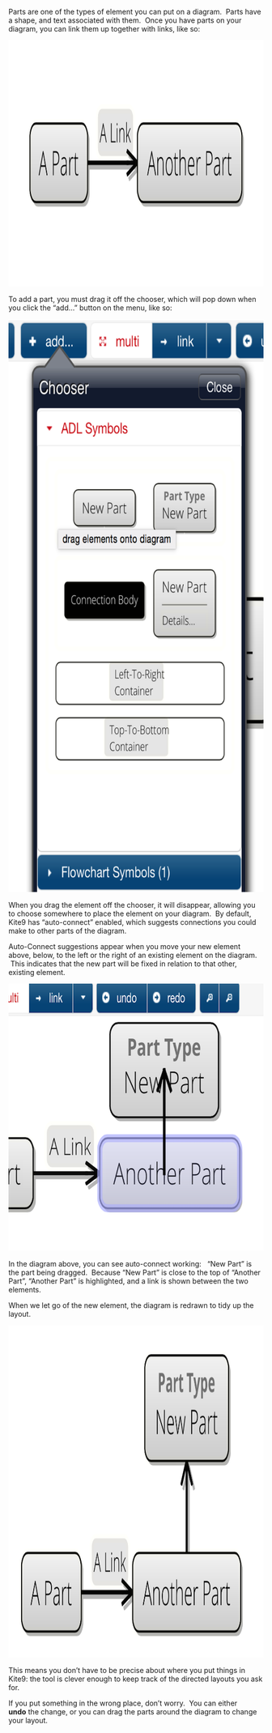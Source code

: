 Parts are one of the types of element you can put on a diagram.  Parts
have a shape, and text associated with them.  Once you have parts on
your diagram, you can link them up together with links, like so: 

<img src="How%20Do%20I%20Add%20Parts%20to%20a%20Diagram_.resources/parts_and_links.png" width="1158" height="486" />

To add a part, you must drag it off the chooser, which will pop down
when you click the “add...” button on the menu, like so: 

  

<img src="How%20Do%20I%20Add%20Parts%20to%20a%20Diagram_.resources/add_menu.png" width="698" height="1132" />

  

When you drag the element off the chooser, it will disappear, allowing
you to choose somewhere to place the element on your diagram.  By
default, Kite9 has “auto-connect” enabled, which suggests connections
you could make to other parts of the diagram. 

  

Auto-Connect suggestions appear when you move your new element above,
below, to the left or the right of an existing element on the diagram.
 This indicates that the new part will be fixed in relation to that
other, existing element.

  

<img src="How%20Do%20I%20Add%20Parts%20to%20a%20Diagram_.resources/dragging_part2.png" width="772" height="528" />

In the diagram above, you can see auto-connect working:   “New Part” is
the part being dragged.  Because “New Part” is close to the top of
“Another Part”, “Another Part” is highlighted, and a link is shown
between the two elements.  

  

When we let go of the new element, the diagram is redrawn to tidy up the
layout.

  

<img src="How%20Do%20I%20Add%20Parts%20to%20a%20Diagram_.resources/part_dropped.png" width="1120" height="656" />

  

This means you don’t have to be precise about where you put things in
Kite9: the tool is clever enough to keep track of the directed layouts
you ask for.

  

If you put something in the wrong place, don’t worry.  You can either
**undo** the change, or you can drag the parts around the diagram to
change your layout.  

  

  

  

  

  

